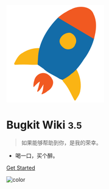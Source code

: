 ![logo](assets/logo.svg) 

# Bugkit Wiki <small>3.5</small>

> 如果能够帮助到你，是我的荣幸。 

- 喝一口，买个醉。

[Get Started](#README)

![color](#303030)
